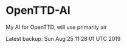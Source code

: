 # OpenTTD-AI
My AI for OpenTTD, will use primarily air

Latest backup: Sun Aug 25 11:28:01 UTC 2019
